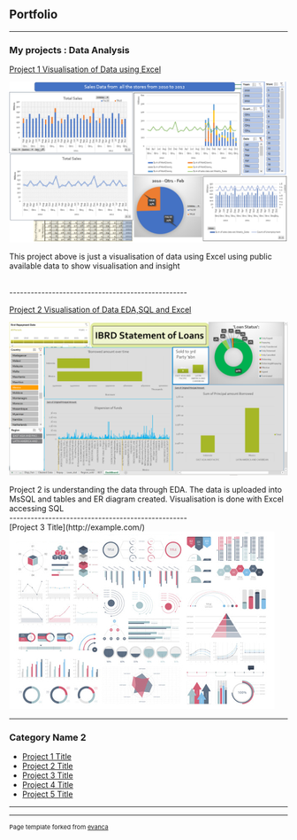 ## Portfolio

---

### My projects : Data Analysis 

[Project 1 Visualisation of Data using Excel](/cap1/Capstone_1_Retail_Sales_Analysis.pdf)

<img src="images/Screenshot_Cap1.png?raw=true"/>

<p>This project above is just a visualisation of data using Excel using public available data to show visualisation and insight</p>
<br>
--------------------------------------------------
  
[Project 2 Visualisation of Data EDA,SQL and Excel](/cap2/Journal.pdf)

<img src="images/Screenshot_cap2.png?raw=true"/>

<p> Project 2 is understanding the data through EDA. The data is uploaded into MsSQL and tables and ER diagram created. Visualisation is done with Excel accessing SQL

  <br>
--------------------------------------------------
  
<br>
[Project 3 Title](http://example.com/)
<img src="images/dummy_thumbnail.jpg?raw=true"/>

---

### Category Name 2

- [Project 1 Title](http://example.com/)
- [Project 2 Title](http://example.com/)
- [Project 3 Title](http://example.com/)
- [Project 4 Title](http://example.com/)
- [Project 5 Title](http://example.com/)

---




---
<p style="font-size:11px">Page template forked from <a href="https://github.com/evanca/quick-portfolio">evanca</a></p>
<!-- Remove above link if you don't want to attibute -->
